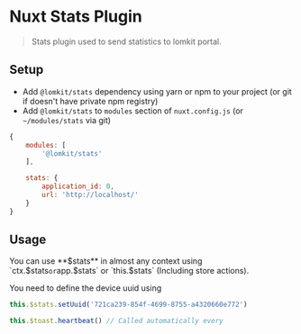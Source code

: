 # Nuxt Stats Plugin

> Stats plugin used to send statistics to lomkit portal.

## Setup

- Add `@lomkit/stats` dependency using yarn or npm to your project (or git if doesn't have private npm registry)
- Add `@lomkit/stats` to `modules` section of `nuxt.config.js` (or `~/modules/stats` via git)

```js
{
    modules: [
        '@lomkit/stats'
    ],

    stats: {
        application_id: 0, 
        url: 'http://localhost/'
    }
}
```

## Usage
You can use **$stats** in almost any context using `ctx.$stats` or `app.$stats` or `this.$stats` (Including store actions).

You need to define the device uuid using
```js
this.$stats.setUuid('721ca239-854f-4699-8755-a4320660e772')
```

```js
this.$toast.heartbeat() // Called automatically every 
```
